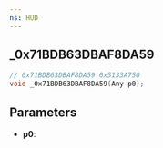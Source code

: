 ```yaml
---
ns: HUD
---
```

## _0x71BDB63DBAF8DA59

```c
// 0x71BDB63DBAF8DA59 0x5133A750
void _0x71BDB63DBAF8DA59(Any p0);
```


## Parameters
* **p0**: 

